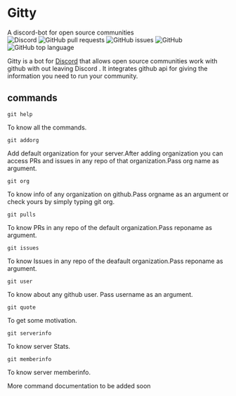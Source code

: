 # Gitty
A discord-bot for open source communities
<br>
![Discord](https://img.shields.io/discord/722698945800831030?color=Discord&label=Discord&logo=Discord&logoColor=Discord&style=for-the-badge) ![GitHub pull requests](https://img.shields.io/github/issues-pr/bot-academia/gitty?style=for-the-badge) ![GitHub issues](https://img.shields.io/github/issues/bot-academia/gitty?color=red&style=for-the-badge) ![GitHub](https://img.shields.io/github/license/bot-academia/gitty?color=yellow&style=for-the-badge) ![GitHub top language](https://img.shields.io/github/languages/top/bot-academia/gitty?style=for-the-badge)

Gitty is a bot for [Discord](https://discord.com) that allows open source communities work with github with out leaving Discord . It integrates github api for giving the information you need to run your community.


## commands

`git help`

To know all the commands.

`git addorg`

Add default organization for your server.After adding organization you can access PRs and issues in any repo of that organization.Pass org name as argument.

`git org`

To know info of any organization on github.Pass orgname as an argument or check yours by simply typing git org.

`git pulls`

To know PRs in any repo of the default organization.Pass reponame as argument.

`git issues`

To know Issues in any repo of the deafault organization.Pass reponame as argument.

`git user`

To know about any github user. Pass username as an argument.

`git quote`

To get some motivation.

`git serverinfo`

To know server Stats.

`git memberinfo`

To know server memberinfo.

More command documentation to be added soon



